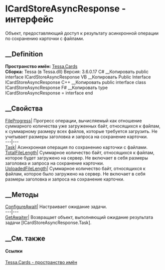 # ICardStoreAsyncResponse - интерфейс
Объект, предоставляющий доступ к результату асинхронной операции по сохранению
карточки с файлами.
## __Definition
 **Пространство имён:** [Tessa.Cards](N_Tessa_Cards.htm)  
 **Сборка:** Tessa (в Tessa.dll) Версия: 3.6.0.17
C# __Копировать
     public interface ICardStoreAsyncResponse
VB __Копировать
     Public Interface ICardStoreAsyncResponse
C++ __Копировать
     public interface class ICardStoreAsyncResponse
F# __Копировать
     type ICardStoreAsyncResponse = interface end
##  __Свойства
[FileProgress](P_Tessa_Cards_ICardStoreAsyncResponse_FileProgress.htm)|
Прогресс операции, вычисляемый как отношение суммарного количества уже
загруженных байт, относящихся к файлам, к суммарному размеру всех файлов,
которые требуется загрузить. Не учитывает размеры заголовка и запроса на
сохранение карточки.  
---|---  
[Task](P_Tessa_Cards_ICardStoreAsyncResponse_Task.htm)| Асинхронная операция
по сохранению карточки с файлами.  
[TotalFileLength](P_Tessa_Cards_ICardStoreAsyncResponse_TotalFileLength.htm)|
Суммарное количество байт, относящихся к файлам, которое будет загружено на
сервер. Не включает в себя размеры заголовка и запроса на сохранение карточки.  
[UploadedFileLength](P_Tessa_Cards_ICardStoreAsyncResponse_UploadedFileLength.htm)|
Суммарное количество байт, относящихся к файлам, которое было загружено на
сервер. Не включает в себя размеры заголовка и запроса на сохранение карточки.  
## __Методы
[ConfigureAwait](M_Tessa_Cards_ICardStoreAsyncResponse_ConfigureAwait.htm)|
Настраивает ожидание задачи.  
---|---  
[GetAwaiter](M_Tessa_Cards_ICardStoreAsyncResponse_GetAwaiter.htm)|
Возвращает объект, выполняющий ожидание результата задачи
[ICardStoreAsyncResponse.Task].  
## __См. также
#### Ссылки
[Tessa.Cards - пространство имён](N_Tessa_Cards.htm)
